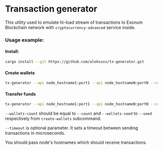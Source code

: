 # Transaction generator

This utility used to emulate hi-load stream of transactions to
Exonum Blockchain network with `cryptocurrency-advanced` service inside.

### Usage example:

#### Install:
```bash
cargo install --git https://github.com/aleksuss/tx-generator.git
```

#### Create wallets
```bash
tx-generator --api node_hostname1:port1 --api node_hostnameN:portN --count 10000 --seed 1 --timeout 10 create-wallets
```

#### Transfer funds
```bash
tx-generator --api node_hostname1:port1 --api node_hostnameN:portN --count 20000 --seed 1000 transfer --wallets-count 10000 --wallets-seed 1
```
`--wallets-count` should be equal to `--count` and `--wallets-seed` to
`--seed` respectively from `create-wallets` subcommand.

`--timeout` is optional parameter. It sets a timeout between sending
transactions in microseconds.

You should pass node's hostnames which should receive transactions.

